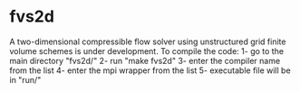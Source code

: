 # fvs2d
A two-dimensional compressible flow solver using unstructured grid finite volume schemes is under development. 
To compile the code:
1- go to the main directory "fvs2d/"
2- run "make fvs2d"
3- enter the compiler name from the list
4- enter the mpi wrapper from the list
5- executable file will be in "run/"
